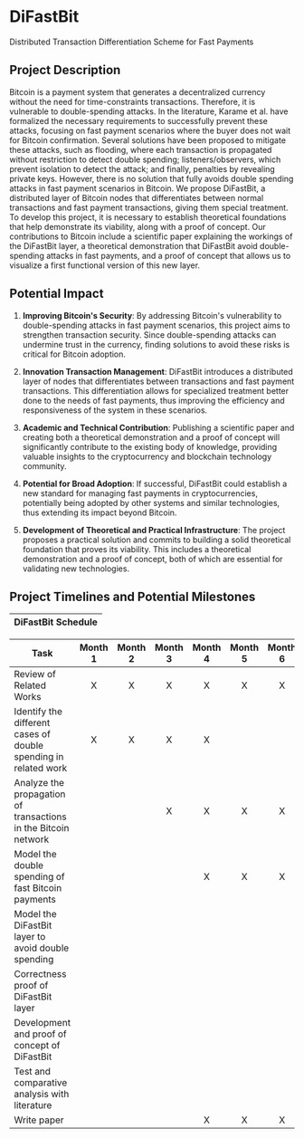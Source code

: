 # DiFastBit

Distributed Transaction Differentiation Scheme for Fast Payments

## Project Description

Bitcoin is a payment system that generates a decentralized currency without the need for time-constraints transactions. Therefore, it is vulnerable to double-spending attacks. In the literature, Karame et al. have formalized the necessary requirements to successfully prevent these attacks, focusing on fast payment scenarios where the buyer does not wait for Bitcoin confirmation. Several solutions have been proposed to mitigate these attacks, such as flooding, where each transaction is propagated without restriction to detect double spending; listeners/observers, which prevent isolation to detect the attack; and finally, penalties by revealing private keys. However, there is no solution that fully avoids double spending attacks in fast payment scenarios in Bitcoin. We propose DiFastBit, a distributed layer of Bitcoin nodes that differentiates between normal transactions and fast payment transactions, giving them special treatment. To develop this project, it is necessary to establish theoretical foundations that help demonstrate its viability, along with a proof of concept. Our contributions to Bitcoin include a scientific paper explaining the workings of the DiFastBit layer, a theoretical demonstration that DiFastBit avoid double-spending attacks in fast payments, and a proof of concept that allows us to visualize a first functional version of this new layer.

## Potential Impact

1. **Improving Bitcoin's Security**: By addressing Bitcoin's vulnerability to double-spending attacks in fast payment scenarios, this project aims to strengthen transaction security. Since double-spending attacks can undermine trust in the currency, finding solutions to avoid these risks is critical for Bitcoin adoption.

2. **Innovation Transaction Management**: DiFastBit introduces a distributed layer of nodes that differentiates between transactions and fast payment transactions. This differentiation allows for specialized treatment better done to the needs of fast payments, thus improving the efficiency and responsiveness of the system in these scenarios.

3. **Academic and Technical Contribution**: Publishing a scientific paper and creating both a theoretical demonstration and a proof of concept will significantly contribute to the existing body of knowledge, providing valuable insights to the cryptocurrency and blockchain technology community.

4. **Potential for Broad Adoption**: If successful, DiFastBit could establish a new standard for managing fast payments in cryptocurrencies, potentially being adopted by other systems and similar technologies, thus extending its impact beyond Bitcoin.

5. **Development of Theoretical and Practical Infrastructure**: The project proposes a practical solution and commits to building  a solid theoretical foundation that proves its viability. This includes a theoretical demonstration and a proof of concept, both of which are essential for validating new technologies.


## Project Timelines and Potential Milestones

| DiFastBit Schedule |
|---|

<table>
  <thead>
    <tr>
      <th>Task</th>
      <th>Month 1</th>
      <th>Month 2</th>
      <th>Month 3</th>
      <th>Month 4</th>
      <th>Month 5</th>
      <th>Month 6</th>
      <th>Month 7</th>
      <th>Month 8</th>
      <th>Month 9</th>
      <th>Month 10</th>
      <th>Month 11</th>
      <th>Month 12</th>
    </tr>
  </thead>
  <tbody>
    <tr>
      <td>Review of Related Works</td>
      <td style="text-align:center;">X</td>
      <td style="text-align:center;">X</td>
      <td style="text-align:center;">X</td>
      <td style="text-align:center;">X</td>
      <td style="text-align:center;">X</td>
      <td style="text-align:center;">X</td>
      <td style="text-align:center;"></td>
      <td style="text-align:center;"></td>
      <td style="text-align:center;"></td>
      <td style="text-align:center;"></td>
      <td style="text-align:center;"></td>
      <td style="text-align:center;"></td>
    </tr>
    <tr>
      <td>Identify the different cases of double spending in related work</td>
      <td style="text-align:center;">X</td>
      <td style="text-align:center;">X</td>
      <td style="text-align:center;">X</td>
      <td style="text-align:center;">X</td>
      <td></td>
      <td></td>
      <td></td>
      <td></td>
      <td></td>
      <td></td>
      <td></td>
      <td></td>
    </tr>
    <tr>
      <td>Analyze the propagation of transactions in the Bitcoin network</td>
      <td></td>
      <td></td>
      <td style="text-align:center;">X</td>
      <td style="text-align:center;">X</td>
      <td style="text-align:center;">X</td>
      <td style="text-align:center;">X</td>
      <td></td>
      <td></td>
      <td></td>
      <td></td>
      <td></td>
      <td></td>
    </tr>
    <tr>
      <td>Model the double spending of fast Bitcoin payments</td>
      <td></td>
      <td></td>
      <td></td>
      <td style="text-align:center;">X</td>
      <td style="text-align:center;">X</td>
      <td style="text-align:center;">X</td>
      <td style="text-align:center;">X</td>
      <td style="text-align:center;">X</td>
      <td style="text-align:center;">X</td>
      <td></td>
      <td></td>
      <td></td>
    </tr>
    <tr>
      <td>Model the DiFastBit layer to avoid double spending</td>
      <td></td>
      <td></td>
      <td></td>
      <td></td>
      <td></td>
      <td></td>
      <td></td>
      <td></td>
      <td style="text-align:center;">X</td>
      <td style="text-align:center;">X</td>
      <td style="text-align:center;">X</td>
      <td></td>
    </tr>
    <tr>
      <td>Correctness proof of DiFastBit layer</td>
      <td></td>
      <td></td>
      <td></td>
      <td></td>
      <td></td>
      <td></td>
      <td style="text-align:center;">X</td>
      <td style="text-align:center;">X</td>
      <td style="text-align:center;">X</td>
      <td></td>
      <td></td>
      <td></td>
    </tr>
    <tr>
      <td>Development and proof of concept of DiFastBit</td>
      <td></td>
      <td></td>
      <td></td>
      <td></td>
      <td></td>
      <td></td>
      <td style="text-align:center;">X</td>
      <td style="text-align:center;">X</td>
      <td></td>
      <td></td>
      <td></td>
      <td></td>
    </tr>
    <tr>
      <td>Test and comparative analysis with literature</td>
      <td></td>
      <td></td>
      <td></td>
      <td></td>
      <td></td>
      <td></td>
      <td style="text-align:center;">X</td>
      <td style="text-align:center;">X</td>
      <td></td>
      <td></td>
      <td></td>
      <td></td>
    </tr>
    <tr>
      <td>Write paper</td>
      <td></td>
      <td></td>
      <td></td>
      <td style="text-align:center;">X</td>
      <td style="text-align:center;">X</td>
      <td style="text-align:center;">X</td>
      <td style="text-align:center;">X</td>
      <td style="text-align:center;">X</td>
      <td style="text-align:center;">X</td>
      <td style="text-align:center;">X</td>
      <td style="text-align:center;">X</td>
      <td style="text-align:center;">X</td>
    </tr>
  </tbody>
</table>
